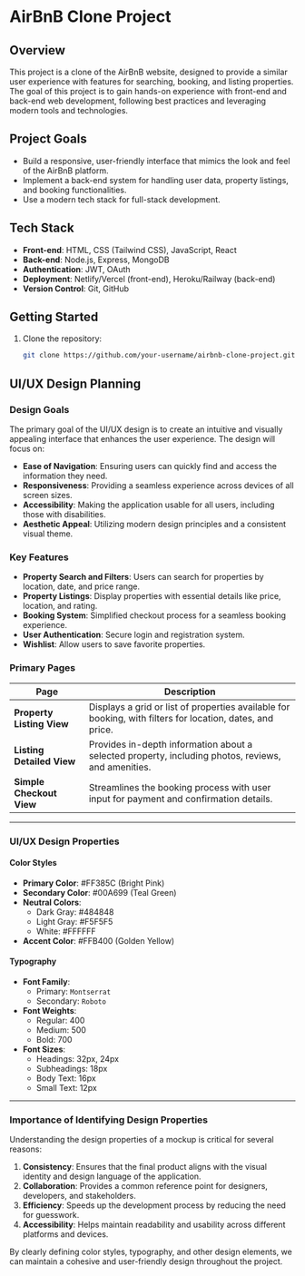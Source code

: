 # AirBnB Clone Project

## Overview
This project is a clone of the AirBnB website, designed to provide a similar user experience with features for searching, booking, and listing properties. The goal of this project is to gain hands-on experience with front-end and back-end web development, following best practices and leveraging modern tools and technologies.

## Project Goals
- Build a responsive, user-friendly interface that mimics the look and feel of the AirBnB platform.
- Implement a back-end system for handling user data, property listings, and booking functionalities.
- Use a modern tech stack for full-stack development.

## Tech Stack
- **Front-end**: HTML, CSS (Tailwind CSS), JavaScript, React
- **Back-end**: Node.js, Express, MongoDB
- **Authentication**: JWT, OAuth
- **Deployment**: Netlify/Vercel (front-end), Heroku/Railway (back-end)
- **Version Control**: Git, GitHub

## Getting Started
1. Clone the repository:
   ```bash
   git clone https://github.com/your-username/airbnb-clone-project.git

## UI/UX Design Planning

### Design Goals
The primary goal of the UI/UX design is to create an intuitive and visually appealing interface that enhances the user experience. The design will focus on:
- **Ease of Navigation**: Ensuring users can quickly find and access the information they need.
- **Responsiveness**: Providing a seamless experience across devices of all screen sizes.
- **Accessibility**: Making the application usable for all users, including those with disabilities.
- **Aesthetic Appeal**: Utilizing modern design principles and a consistent visual theme.

### Key Features
- **Property Search and Filters**: Users can search for properties by location, date, and price range.
- **Property Listings**: Display properties with essential details like price, location, and rating.
- **Booking System**: Simplified checkout process for a seamless booking experience.
- **User Authentication**: Secure login and registration system.
- **Wishlist**: Allow users to save favorite properties.

### Primary Pages
| **Page**                  | **Description**                                                                                          |
|---------------------------|----------------------------------------------------------------------------------------------------------|
| **Property Listing View** | Displays a grid or list of properties available for booking, with filters for location, dates, and price.|
| **Listing Detailed View** | Provides in-depth information about a selected property, including photos, reviews, and amenities.       |
| **Simple Checkout View**  | Streamlines the booking process with user input for payment and confirmation details.                    |

---

### UI/UX Design Properties

#### Color Styles
- **Primary Color**: #FF385C (Bright Pink)
- **Secondary Color**: #00A699 (Teal Green)
- **Neutral Colors**: 
  - Dark Gray: #484848
  - Light Gray: #F5F5F5
  - White: #FFFFFF
- **Accent Color**: #FFB400 (Golden Yellow)

#### Typography
- **Font Family**: 
  - Primary: `Montserrat`
  - Secondary: `Roboto`
- **Font Weights**:
  - Regular: 400
  - Medium: 500
  - Bold: 700
- **Font Sizes**:
  - Headings: 32px, 24px
  - Subheadings: 18px
  - Body Text: 16px
  - Small Text: 12px

---

### Importance of Identifying Design Properties
Understanding the design properties of a mockup is critical for several reasons:
1. **Consistency**: Ensures that the final product aligns with the visual identity and design language of the application.
2. **Collaboration**: Provides a common reference point for designers, developers, and stakeholders.
3. **Efficiency**: Speeds up the development process by reducing the need for guesswork.
4. **Accessibility**: Helps maintain readability and usability across different platforms and devices.

By clearly defining color styles, typography, and other design elements, we can maintain a cohesive and user-friendly design throughout the project.
